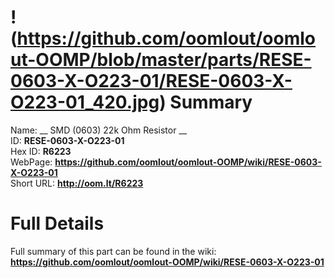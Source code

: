 
!(https://github.com/oomlout/oomlout-OOMP/blob/master/parts/RESE-0603-X-O223-01/RESE-0603-X-O223-01_420.jpg)
Summary
=================
  
Name: __ SMD (0603) 22k Ohm Resistor __    
ID: __RESE-0603-X-O223-01__   
Hex ID: __R6223__   
WebPage: __https://github.com/oomlout/oomlout-OOMP/wiki/RESE-0603-X-O223-01__   
Short URL: __http://oom.lt/R6223__   

Full Details
==========================
Full summary of this part can be found in the wiki:   
__https://github.com/oomlout/oomlout-OOMP/wiki/RESE-0603-X-O223-01__    

